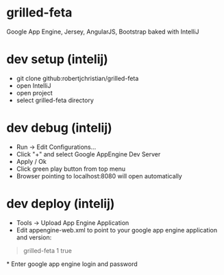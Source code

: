 grilled-feta
============

Google App Engine, Jersey, AngularJS, Bootstrap baked with IntelliJ

dev setup (intelij)
============
* git clone github:robertjchristian/grilled-feta
* open IntelliJ
* open project
* select grilled-feta directory

dev debug (intelij)
============
* Run -> Edit Configurations...
* Click "+" and select Google AppEngine Dev Server
* Apply / Ok
* Click green play button from top menu
* Browser pointing to localhost:8080 will open automatically


dev deploy (intelij)
============
* Tools -> Upload App Engine Application
* Edit appengine-web.xml to point to your google app engine application and version:  
<blockquote>
<appengine-web-app xmlns="http://appengine.google.com/ns/1.0">
    <application>grilled-feta</application>
    <version>1</version>
    <threadsafe>true</threadsafe>
</appengine-web-app> 
</blockquote>
* Enter google app engine login and password

